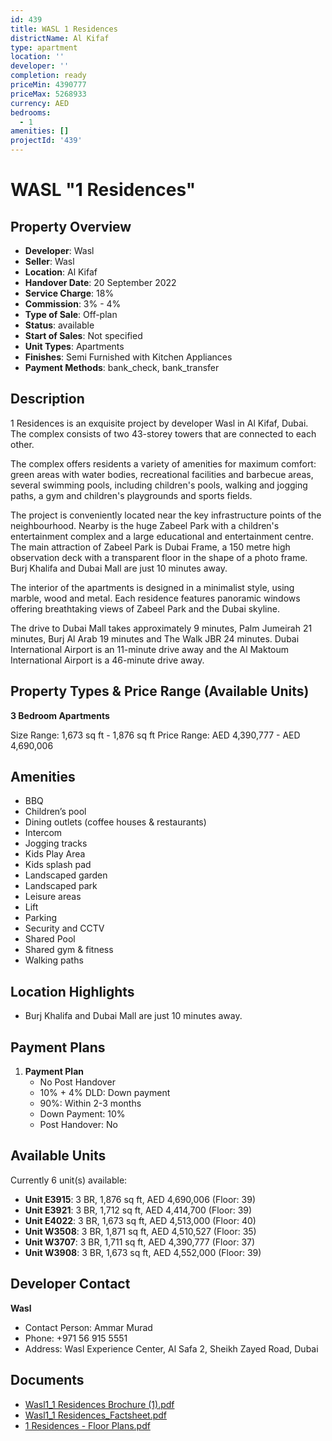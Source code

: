 ```yaml
---
id: 439
title: WASL 1 Residences
districtName: Al Kifaf
type: apartment
location: ''
developer: ''
completion: ready
priceMin: 4390777
priceMax: 5268933
currency: AED
bedrooms:
  - 1
amenities: []
projectId: '439'
---
```


# WASL "1 Residences"

## Property Overview
- **Developer**: Wasl
- **Seller**: Wasl
- **Location**: Al Kifaf
- **Handover Date**: 20 September 2022
- **Service Charge**: 18%
- **Commission**: 3% - 4%
- **Type of Sale**: Off-plan
- **Status**: available
- **Start of Sales**: Not specified
- **Unit Types**: Apartments
- **Finishes**: Semi Furnished with Kitchen Appliances
- **Payment Methods**: bank_check, bank_transfer

## Description
1 Residences is an exquisite project by developer Wasl in Al Kifaf, Dubai. The complex consists of two 43-storey towers that are connected to each other.

The complex offers residents a variety of amenities for maximum comfort: green areas with water bodies, recreational facilities and barbecue areas, several swimming pools, including children's pools, walking and jogging paths, a gym and children's playgrounds and sports fields.

The project is conveniently located near the key infrastructure points of the neighbourhood. Nearby is the huge Zabeel Park with a children's entertainment complex and a large educational and entertainment centre. The main attraction of Zabeel Park is Dubai Frame, a 150 metre high observation deck with a transparent floor in the shape of a photo frame. Burj Khalifa and Dubai Mall are just 10 minutes away.

The interior of the apartments is designed in a minimalist style, using marble, wood and metal. Each residence features panoramic windows offering breathtaking views of Zabeel Park and the Dubai skyline.

The drive to Dubai Mall takes approximately 9 minutes, Palm Jumeirah 21 minutes, Burj Al Arab 19 minutes and The Walk JBR 24 minutes. Dubai International Airport is an 11-minute drive away and the Al Maktoum International Airport is a 46-minute drive away.

## Property Types & Price Range (Available Units)
**3 Bedroom Apartments**

Size Range: 1,673 sq ft - 1,876 sq ft
Price Range: AED 4,390,777 - AED 4,690,006

## Amenities
- BBQ
- Children’s pool
- Dining outlets  (coffee houses & restaurants)
- Intercom
- Jogging tracks
- Kids Play Area
- Kids splash pad
- Landscaped garden
- Landscaped park
- Leisure areas
- Lift
- Parking
- Security and CCTV
- Shared Pool
- Shared gym & fitness
- Walking paths

## Location Highlights
- Burj Khalifa and Dubai Mall are just 10 minutes away.

## Payment Plans
1. **Payment Plan**
   - No Post Handover
   - 10% + 4% DLD: Down payment
   - 90%: Within 2-3 months
   - Down Payment: 10%
   - Post Handover: No

## Available Units
Currently 6 unit(s) available:
- **Unit E3915**: 3 BR, 1,876 sq ft, AED 4,690,006 (Floor: 39)
- **Unit E3921**: 3 BR, 1,712 sq ft, AED 4,414,700 (Floor: 39)
- **Unit E4022**: 3 BR, 1,673 sq ft, AED 4,513,000 (Floor: 40)
- **Unit W3508**: 3 BR, 1,871 sq ft, AED 4,510,527 (Floor: 35)
- **Unit W3707**: 3 BR, 1,711 sq ft, AED 4,390,777 (Floor: 37)
- **Unit W3908**: 3 BR, 1,673 sq ft, AED 4,552,000 (Floor: 39)

## Developer Contact
**Wasl**
- Contact Person: Ammar Murad
- Phone: +971 56 915 5551
- Address: Wasl Experience Center, Al Safa 2, Sheikh Zayed Road, Dubai

## Documents
- [Wasl1_1 Residences Brochure (1).pdf](https://cdn.geniemap.net/2023/09/14/gQ3TwZEXlfYDCPF98VM27raZi7ylABbWhwG55XOZ.pdf)
- [Wasl1_1 Residences_Factsheet.pdf](https://cdn.geniemap.net/2023/09/14/ogiTkhgmfNZzj17JKAnhf7WaCpRdpwmWRYAGQc2C.pdf)
- [1 Residences - Floor Plans.pdf](https://cdn.geniemap.net/2023/10/23/1gghpXaOy84TJZvsUECyOI7ZKsbMv8xawwQqa1wo.pdf)
